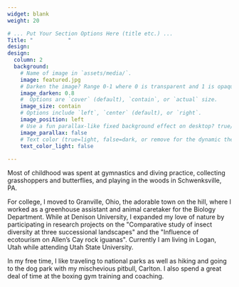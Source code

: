 ```yaml
---
widget: blank
weight: 20

# ... Put Your Section Options Here (title etc.) ...
Title: "           "
design:
design:
  column: 2
  background:
    # Name of image in `assets/media/`.
    image: featured.jpg
    # Darken the image? Range 0-1 where 0 is transparent and 1 is opaque.
    image_darken: 0.8
    #  Options are `cover` (default), `contain`, or `actual` size.
    image_size: contain
    # Options include `left`, `center` (default), or `right`.
    image_position: left
    # Use a fun parallax-like fixed background effect on desktop? true/false
    image_parallax: false
    # Text color (true=light, false=dark, or remove for the dynamic theme color).
    text_color_light: false
       
---
```



Most of childhood was spent at gymnastics and diving practice, collecting grasshoppers and butterflies, and playing in the woods in Schwenksville, PA. 

For college, I moved to Granville, Ohio, the adorable town on the hill, where I worked as a greenhouse assistant and animal caretaker for the Biology Department. While at Denison University, I expanded my love of nature by participating in research projects on the "Comparative study of insect diversity at three successional landscapes" and the "Influence of ecotourism on Allen’s Cay rock iguanas". Currently I am living in Logan, Utah while attending Utah State University. 

In my free time, I like traveling to national parks as well as hiking and going to the dog park with my mischevious pitbull, Carlton. I also spend a great deal of time at the boxing gym training and coaching. 

